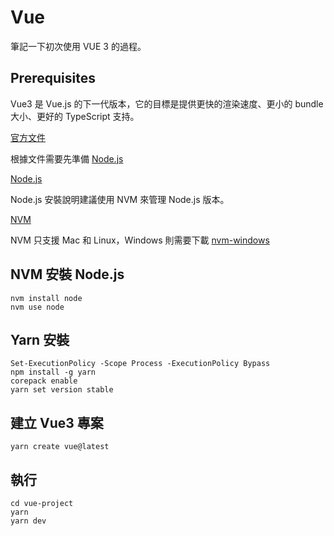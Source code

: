 # Vue

筆記一下初次使用 VUE 3 的過程。

## Prerequisites

Vue3 是 Vue.js 的下一代版本，它的目標是提供更快的渲染速度、更小的 bundle 大小、更好的 TypeScript 支持。

[官方文件](https://zh-hk.vuejs.org/guide/quick-start)

根據文件需要先準備 [Node.js](Node-js.md)

[Node.js](https://nodejs.org/zh-cn/learn/getting-started/how-to-install-nodejs)

Node.js 安裝說明建議使用 NVM 來管理 Node.js 版本。

[NVM](https://github.com/nvm-sh/nvm)

NVM 只支援 Mac 和 Linux，Windows 則需要下載 [nvm-windows](https://github.com/coreybutler/nvm-windows/releases)

## NVM 安裝 Node.js

```Shell
nvm install node
nvm use node
```

## Yarn 安裝

```Shell
Set-ExecutionPolicy -Scope Process -ExecutionPolicy Bypass
npm install -g yarn
corepack enable
yarn set version stable
```

## 建立 Vue3 專案

```Shell
yarn create vue@latest
```

## 執行

```Shell
cd vue-project
yarn
yarn dev
```